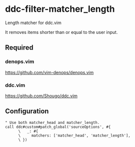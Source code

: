 # ddc-filter-matcher_length

Length matcher for ddc.vim

It removes items shorter than or equal to the user input.

## Required

### denops.vim

https://github.com/vim-denops/denops.vim

### ddc.vim

https://github.com/Shougo/ddc.vim

## Configuration

```vim
" Use both matcher_head and matcher_length.
call ddc#custom#patch_global('sourceOptions', #{
      \   _: #{
      \     matchers: ['matcher_head', 'matcher_length'],
      \ })
```
